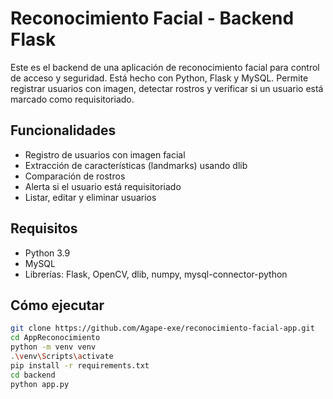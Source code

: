# Reconocimiento Facial - Backend Flask

Este es el backend de una aplicación de reconocimiento facial para control de acceso y seguridad. Está hecho con Python, Flask y MySQL. Permite registrar usuarios con imagen, detectar rostros y verificar si un usuario está marcado como requisitoriado.

## Funcionalidades

- Registro de usuarios con imagen facial
- Extracción de características (landmarks) usando dlib
- Comparación de rostros
- Alerta si el usuario está requisitoriado
- Listar, editar y eliminar usuarios

## Requisitos

- Python 3.9
- MySQL
- Librerías: Flask, OpenCV, dlib, numpy, mysql-connector-python

## Cómo ejecutar

```bash
git clone https://github.com/Agape-exe/reconocimiento-facial-app.git
cd AppReconocimiento
python -m venv venv
.\venv\Scripts\activate
pip install -r requirements.txt
cd backend
python app.py
